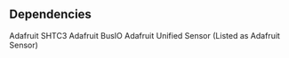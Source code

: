 

Dependencies
--------------------
Adafruit SHTC3
Adafruit BusIO
Adafruit Unified Sensor (Listed as Adafruit Sensor)